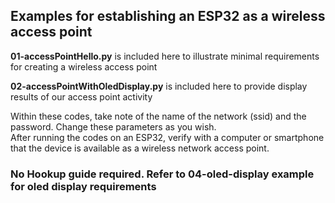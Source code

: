 ## Examples for establishing an ESP32 as a wireless access point

**01-accessPointHello.py** is included here to illustrate minimal requirements for creating a wireless access point

**02-accessPointWithOledDisplay.py** is included here to provide display results of our access point activity

Within these codes, take note of the name of the network (ssid) and the password. Change these parameters as you wish. <br />
After running the codes on an ESP32, verify with a computer or smartphone that the device is available as a wireless network access point.

### No Hookup guide required. Refer to 04-oled-display example for oled display requirements

